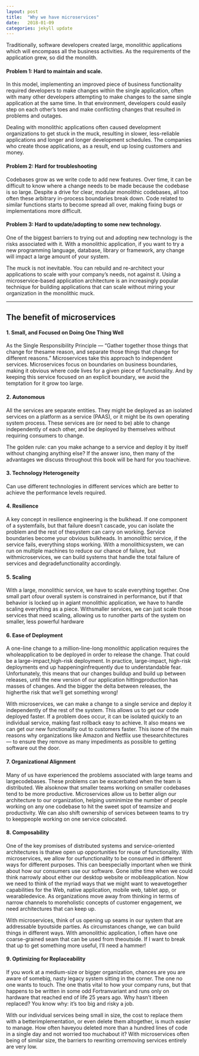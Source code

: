 ```yaml
---
layout: post
title:  "Why we have microservices"
date:   2018-01-09
categories: jekyll update
---
```


Traditionally, software developers created large, monolithic applications which will encompass all the business activities. As the requirements of the application grew, so did the monolith.

#### Problem 1: Hard to maintain and scale.
In this model, implementing an improved piece of business functionality required developers to make changes within the single application, often with many other developers attempting to make changes to the same single application at the same time. In that environment, developers could easily step on each other’s toes and make conflicting changes that resulted in problems and outages.

Dealing with monolithic applications often caused development organizations to get stuck in the muck, resulting in slower, less-reliable applications and longer and longer development schedules. The companies who create those applications, as a result, end up losing customers and money.

#### Problem 2: Hard for troubleshooting
Codebases grow as we write code to add new features. Over time, it can be difficult to know where a change needs to be made because the codebase is so large. Despite a drive for clear, modular monolithic codebases, all too often these arbitrary in-process boundaries break down. Code related to similar functions starts to become spread all over, making fixing bugs or implementations more difficult.

#### Problem 3: Hard to update/adopting to some new technology.
One of the biggest barriers to trying out and adopting new technology is the risks associated with it. With a monolithic application, if you want to try a new programming language, database, library or framework, any change will impact a large amount of your system.

The muck is not inevitable. You can rebuild and re-architect your applications to scale with your company’s needs, not against it. Using a microservice-based application architecture is an increasingly popular technique for building applications that can scale without miring your organization in the monolithic muck.


------
  
## The benefit of microservices

#### 1. Small, and Focused on Doing One Thing Well 
As the Single Responsibility Principle — “Gather together those things that change for thesame reason, and separate those things that change for different reasons.” Microservices take this approach to independent services. Microservices focus on boundaries on business boundaries, making it obvious where code lives for a given piece of functionality. And by keeping this service focused on an explicit boundary, we avoid the temptation for it grow too large.

#### 2. Autonomous  
All the services are separate entities. They might be deployed as an isolated services on a platform as a service (PAAS), or it might be its own operating system process. These services are (or need to be) able to change independently of each other, and be deployed by themselves without requiring consumers to change.

The golden rule: can you make achange to a service and deploy it by itself without changing anything else? If the answer isno, then many of the advantages we discuss throughout this book will be hard for you toachieve.

#### 3. Technology Heterogeneity  
Can use different technologies in different services which are better to achieve the performance levels required.

#### 4. Resilience
A key concept in resilience engineering is the bulkhead. If one component of a systemfails, but that failure doesn’t cascade, you can isolate the problem and the rest of thesystem can carry on working. Service boundaries become your obvious bulkheads. In amonolithic service, if the service fails, everything stops working. With a monolithicsystem, we can run on multiple machines to reduce our chance of failure, but withmicroservices, we can build systems that handle the total failure of services and degradefunctionality accordingly.

#### 5. Scaling
With a large, monolithic service, we have to scale everything together. One small part ofour overall system is constrained in performance, but if that behavior is locked up in agiant monolithic application, we have to handle scaling everything as a piece. Withsmaller services, we can just scale those services that need scaling, allowing us to runother parts of the system on smaller, less powerful hardware

#### 6. Ease of Deployment
A one-line change to a million-line-long monolithic application requires the wholeapplication to be deployed in order to release the change. That could be a large-impact,high-risk deployment. In practice, large-impact, high-risk deployments end up happeninginfrequently due to understandable fear. Unfortunately, this means that our changes buildup and build up between releases, until the new version of our application hittingproduction has masses of changes. And the bigger the delta between releases, the higherthe risk that we’ll get something wrong!

With microservices, we can make a change to a single service and deploy it independently of the rest of the system. This allows us to get our code deployed faster. If a problem does occur, it can be isolated quickly to an individual service, making fast rollback easy to achieve. It also means we can get our new functionality out to customers faster. This isone of the main reasons why organizations like Amazon and Netflix use thesearchitectures — to ensure they remove as many impediments as possible to getting software out the door.

#### 7. Organizational Alignment
Many of us have experienced the problems associated with large teams and largecodebases. These problems can be exacerbated when the team is distributed. We alsoknow that smaller teams working on smaller codebases tend to be more productive.
Microservices allow us to better align our architecture to our organization, helping usminimize the number of people working on any one codebase to hit the sweet spot of teamsize and productivity. We can also shift ownership of services between teams to try to keeppeople working on one service colocated. 

#### 8. Composability
One of the key promises of distributed systems and service-oriented architectures is thatwe open up opportunities for reuse of functionality. With microservices, we allow for ourfunctionality to be consumed in different ways for different purposes. This can beespecially important when we think about how our consumers use our software. Gone isthe time when we could think narrowly about either our desktop website or mobileapplication. Now we need to think of the myriad ways that we might want to weavetogether capabilities for the Web, native application, mobile web, tablet app, or wearabledevice. As organizations move away from thinking in terms of narrow channels to moreholistic concepts of customer engagement, we need architectures that can keep up.

With microservices, think of us opening up seams in our system that are addressable byoutside parties. As circumstances change, we can build things in different ways. With amonolithic application, I often have one coarse-grained seam that can be used from theoutside. If I want to break that up to get something more useful, I’ll need a hammer!

#### 9. Optimizing for Replaceability
If you work at a medium-size or bigger organization, chances are you are aware of somebig, nasty legacy system sitting in the corner. The one no one wants to touch. The one thatis vital to how your company runs, but that happens to be written in some odd Fortranvariant and runs only on hardware that reached end of life 25 years ago. Why hasn’t itbeen replaced? You know why: it’s too big and risky a job.

With our individual services being small in size, the cost to replace them with a betterimplementation, or even delete them altogether, is much easier to manage. How often haveyou deleted more than a hundred lines of code in a single day and not worried too muchabout it? With microservices often being of similar size, the barriers to rewriting orremoving services entirely are very low.
